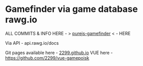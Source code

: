 # Gamefinder via game database rawg.io

ALL COMMITS & INFO HERE - > <a href="https://github.com/2299/purejs-gamefinder">purejs-gamefinder</a> < - HERE

Via API - api.rawg.io/docs

Git pages available here - <a href="https://2299.github.io">2299.github.io</a>
VUE here - https://github.com/2299/vue-gamepoisk
